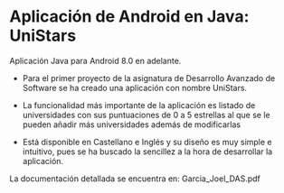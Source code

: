 # Aplicación de Android en Java: UniStars

Aplicación Java para Android 8.0 en adelante.

- Para el primer proyecto de la asignatura de Desarrollo Avanzado de Software se ha creado una
aplicación con nombre UniStars. 
- La funcionalidad más importante de la aplicación es listado de
universidades con sus puntuaciones de 0 a 5 estrellas al que se le pueden añadir más universidades
además de modificarlas

- Está disponible en Castellano e Inglés y su diseño es muy simple e intuitivo, pues se ha
buscado la sencillez a la hora de desarrollar la aplicación.

La documentación detallada se encuentra en: Garcia_Joel_DAS.pdf

